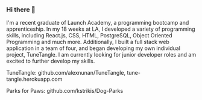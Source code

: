 ### Hi there 👋

I'm a recent graduate of Launch Academy, a programming bootcamp and apprenticeship. In my 18 weeks at LA, I developed a variety of programming skills, including React.js, CSS, HTML, PostgreSQL, Object Oriented Programming and much more. Additionally, I built a full stack web application in a team of four, and began developing my own individual project, TuneTangle. I am currently looking for junior developer roles and am excited to further develop my skills.

TuneTangle: github.com/alexnunan/TuneTangle, tune-tangle.herokuapp.com

Parks for Paws: github.com/kstrikis/Dog-Parks

